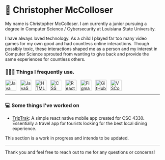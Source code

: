 # 🦝 Christopher McColloser

My name is Christopher McColloser. I am currently a junior pursuing a degree in Computer Science / Cybersecurity at Louisiana State University.

I have always loved technology. As a child I played far too many video games for my own good and had countless online interactions. Though possibly toxic, these interactions shaped me as a person and my interest in Computer Science sprouted from wanting to give back and provide the same experiences for countless others.

### 👨🏻‍💻 Things I frequently use.
<img align="left" alt="Java" width="36px" style="padding-right:10px;" src="https://cdn.jsdelivr.net/gh/devicons/devicon/icons/java/java-original.svg" />
<img align="left" alt="JavaScript" width="36px" style="padding-right:10px;" src="https://cdn.jsdelivr.net/gh/devicons/devicon/icons/javascript/javascript-plain.svg" />
<img align="left" alt="HTML" width="36px" style="padding-right:10px;" src="https://cdn.jsdelivr.net/gh/devicons/devicon/icons/html5/html5-plain.svg" />
<img align="left" alt="CSS" width="36px" style="padding-right:10px;" src="https://cdn.jsdelivr.net/gh/devicons/devicon/icons/css3/css3-plain.svg" />
<img align="left" alt="React" width="36px" style="padding-right:10px;" src="https://cdn.jsdelivr.net/gh/devicons/devicon/icons/react/react-original.svg" />
<img align="left" alt="Figma" width="36px" style="padding-right:10px;" src="https://cdn.jsdelivr.net/gh/devicons/devicon/icons/figma/figma-original.svg" />
<img align="left" alt="GitHub" width="36px" style="padding-right:10px;"src="https://cdn.jsdelivr.net/gh/devicons/devicon/icons/github/github-original.svg" />
<img align="left" alt="VSCode" width="36px" style="padding-right:10px;"src="https://cdn.jsdelivr.net/gh/devicons/devicon/icons/vscode/vscode-original.svg" />
<br/>
<br/>

---

### 💻 Some things I've worked on

* [TripTrak](https://github.com/cobyknight/TripTrak/tree/main): A simple react native mobile app created for CSC 4330. Essentially a travel app for tourists looking for the best local dining experience.

This section is a work in progress and intends to be updated.

---

Thank you and feel free to reach out to me for any questions or concerns!
